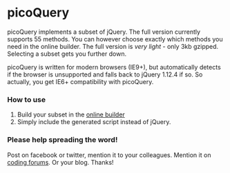 # picoQuery
picoQuery implements a subset of jQuery. The full version currently supports 55 methods. You can however choose exactly which methods you need in the online builder. The full version is *very light* - only 3kb gzipped. Selecting a subset gets you further down.

picoQuery is written for modern browsers (IE9+), but automatically detects if the browser is unsupported and falls back to jQuery 1.12.4 if so. So actually, you get IE6+ compatibility with picoQuery.

### How to use

1. Build your subset in the [online builder](/builder/)<br>
2. Simply include the generated script instead of jQuery.

### Please help spreading the word!
Post on facebook or twitter, mention it to your colleagues. Mention it on [coding forums](http://stackoverflow.com/search?tab=active&q=zepto). Or your blog. Thanks!




